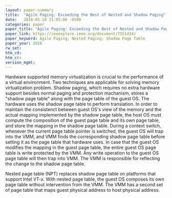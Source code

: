 ```yaml
---
layout: paper-summary
title:  "Agile Paging: Exceeding the Best of Nested and Shadow Paging"
date:   2018-05-18 21:05:00 -0500
categories: paper
paper_title: "Agile Paging: Exceeding the Best of Nested and Shadow Paging"
paper_link: https://ieeexplore.ieee.org/document/7551434/
paper_keyword: Agile Paging; Nested Paging; Shadow Page Table
paper_year: 2016
rw_set: 
htm_cd: 
htm_cr: 
version_mgmt: 
---
```


Hardware supported memory virtualization is crucial to the performance of a virtual environment. Two techniques
are applicable for solving memory virtualization problem. Shadow paging, which requires no extra hardware support
besides normal paging and protection machanism, stores a "shadow page table" along with the page table of the guest
OS. The hardware uses the shadow page table to perform translation. In order to maintain the consistenct between guest OS's 
view of the memory and the actual mapping implemented by the shadow page table, the host OS must compute the composition of 
the guest page table and its own page table, and store the mapping in the shadow page table. During a context switch, whenever
the current page table pointer is switched, the guest OS will trap into the VMM, and VMM finds the corresponding shadow
page table before setting it as the page table that hardware uses. In case that the guest OS modifies the mapping in the guest 
page table, the entire guest OS page table is write protected by the VMM. Any write operation to the guest OS page table will 
then trap into VMM. The VMM is responsible for reflecting the change to the shadow page table. 

Nested page table (NPT) replaces shadow page table on platforms that support Intel VT-x. With nested page table, the guest OS
composes its own page table without intervention from the VMM. The VMM has a second set of page table that maps guest physical
address to host physical address. 
